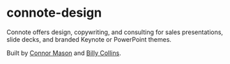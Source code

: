 # connote-design

Connote offers design, copywriting, and consulting for sales presentations, slide decks, and branded Keynote or PowerPoint themes. 

Built by [Connor Mason](https://cnnr.land/) and [Billy Collins](http://billycollins.me/).